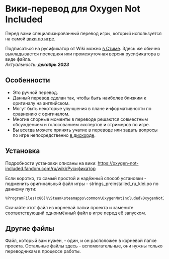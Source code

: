 # Вики-перевод для Oxygen Not Included

Перед вами специализированный перевод игры, который используется на самой [вики по игре](https://oxygen-not-included.fandom.com/ru/wiki/).

Подписаться на русификатор от Wiki можно [в Стиме](https://steamcommunity.com/sharedfiles/filedetails/?id=1269554374). Здесь же обычно выкладывается последняя или промежуточная версия русификатора в виде файла.<br>
*Актуальность: **декабрь 2023***

## Особенности

- Это ручной перевод.
- Данный перевод сделан так, чтобы быть наиболее близким к оригиналу на английском.
- Могут быть некоторые улучшения в плане информативности по сравнению с оригиналом.
- Многие спорные моменты в переводе решаются совместным обсуждением и голосованием экспертов и стримеров по игре.
- Вы всегда можете принять учатие в переводе или задать вопросы по игре непосредственно [в дискорде](https://discord.gg/XXqvPgNtCg).

## Установка

Подробности установки описаны на вики:
https://oxygen-not-included.fandom.com/ru/wiki/Русификатор

Если коротко, то самый простой и надёжный способ установки - подменить оригинальный файл игры - strings_preinstalled_ru_klei.po по данному пути: 
```
%ProgramFiles(x86)%\Steam\steamapps\common\OxygenNotIncluded\OxygenNotIncluded_Data\StreamingAssets\strings
```
Скачайте этот файл из корневай папки проекта и замените соответствующий одноимённый файл в игре перед её запуском.

## Другие файлы

Файл, который вам нужен, - один, и он расположен в корневой папке проекта. Остальные файлы здесь - вспомогательные, они нужны только переводчикам в процессе работы.
